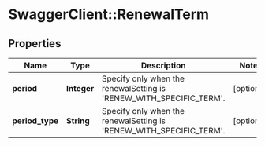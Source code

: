 # SwaggerClient::RenewalTerm

## Properties
Name | Type | Description | Notes
------------ | ------------- | ------------- | -------------
**period** | **Integer** | Specify only when the renewalSetting is &#39;RENEW_WITH_SPECIFIC_TERM&#39;. | [optional] 
**period_type** | **String** | Specify only when the renewalSetting is &#39;RENEW_WITH_SPECIFIC_TERM&#39;. | [optional] 



